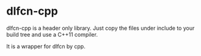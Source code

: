 # dlfcn-cpp

dlfcn-cpp is a header only library. Just copy the files under include 
to your build tree and use a C++11 compiler.

It is a wrapper for dlfcn by cpp.
